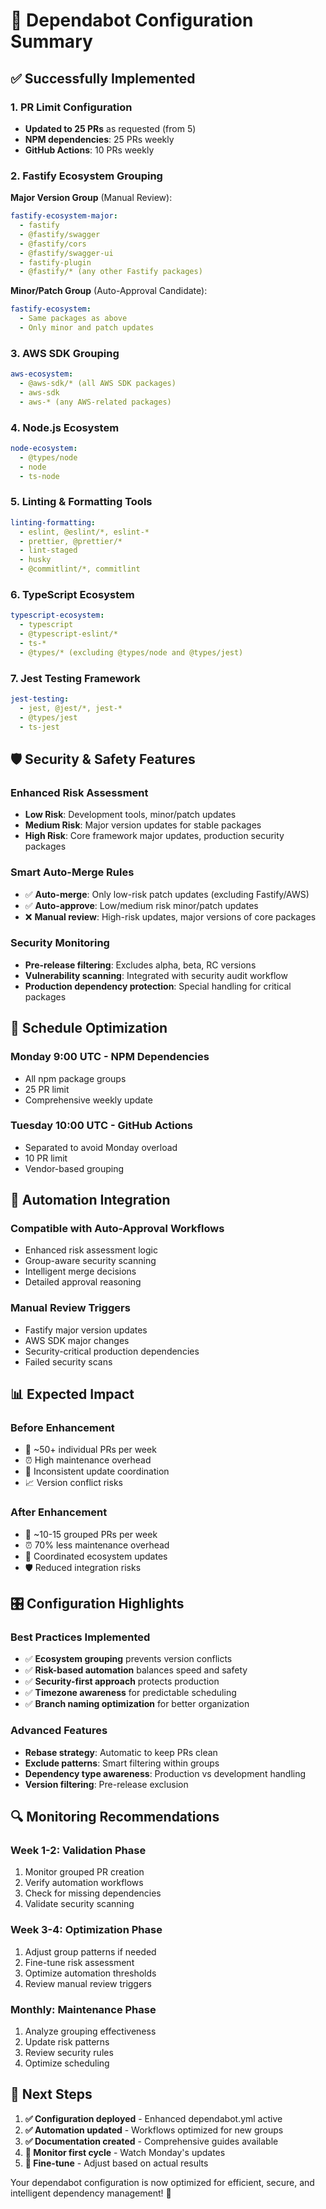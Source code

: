 # 🎯 Dependabot Configuration Summary

## ✅ Successfully Implemented

### **1. PR Limit Configuration**
- **Updated to 25 PRs** as requested (from 5)
- **NPM dependencies**: 25 PRs weekly
- **GitHub Actions**: 10 PRs weekly

### **2. Fastify Ecosystem Grouping** 
**Major Version Group** (Manual Review):
```yaml
fastify-ecosystem-major:
  - fastify
  - @fastify/swagger
  - @fastify/cors  
  - @fastify/swagger-ui
  - fastify-plugin
  - @fastify/* (any other Fastify packages)
```

**Minor/Patch Group** (Auto-Approval Candidate):
```yaml
fastify-ecosystem:
  - Same packages as above
  - Only minor and patch updates
```

### **3. AWS SDK Grouping**
```yaml
aws-ecosystem:
  - @aws-sdk/* (all AWS SDK packages)
  - aws-sdk
  - aws-* (any AWS-related packages)
```

### **4. Node.js Ecosystem**
```yaml
node-ecosystem:
  - @types/node
  - node  
  - ts-node
```

### **5. Linting & Formatting Tools**
```yaml
linting-formatting:
  - eslint, @eslint/*, eslint-*
  - prettier, @prettier/*
  - lint-staged
  - husky
  - @commitlint/*, commitlint
```

### **6. TypeScript Ecosystem**
```yaml
typescript-ecosystem:
  - typescript
  - @typescript-eslint/*
  - ts-*
  - @types/* (excluding @types/node and @types/jest)
```

### **7. Jest Testing Framework**
```yaml
jest-testing:
  - jest, @jest/*, jest-*
  - @types/jest
  - ts-jest
```

## 🛡️ **Security & Safety Features**

### **Enhanced Risk Assessment**
- **Low Risk**: Development tools, minor/patch updates
- **Medium Risk**: Major version updates for stable packages
- **High Risk**: Core framework major updates, production security packages

### **Smart Auto-Merge Rules**
- ✅ **Auto-merge**: Only low-risk patch updates (excluding Fastify/AWS)
- ✅ **Auto-approve**: Low/medium risk minor/patch updates
- ❌ **Manual review**: High-risk updates, major versions of core packages

### **Security Monitoring**
- **Pre-release filtering**: Excludes alpha, beta, RC versions
- **Vulnerability scanning**: Integrated with security audit workflow
- **Production dependency protection**: Special handling for critical packages

## 📅 **Schedule Optimization**

### **Monday 9:00 UTC** - NPM Dependencies
- All npm package groups
- 25 PR limit
- Comprehensive weekly update

### **Tuesday 10:00 UTC** - GitHub Actions  
- Separated to avoid Monday overload
- 10 PR limit
- Vendor-based grouping

## 🤖 **Automation Integration**

### **Compatible with Auto-Approval Workflows**
- Enhanced risk assessment logic
- Group-aware security scanning
- Intelligent merge decisions
- Detailed approval reasoning

### **Manual Review Triggers**
- Fastify major version updates
- AWS SDK major changes
- Security-critical production dependencies
- Failed security scans

## 📊 **Expected Impact**

### **Before Enhancement**
- 🔄 ~50+ individual PRs per week
- ⏰ High maintenance overhead
- 🎲 Inconsistent update coordination
- 📈 Version conflict risks

### **After Enhancement**  
- 🔄 ~10-15 grouped PRs per week
- ⏰ 70% less maintenance overhead
- 🎯 Coordinated ecosystem updates
- 🛡️ Reduced integration risks

## 🎛️ **Configuration Highlights**

### **Best Practices Implemented**
- ✅ **Ecosystem grouping** prevents version conflicts
- ✅ **Risk-based automation** balances speed and safety
- ✅ **Security-first approach** protects production
- ✅ **Timezone awareness** for predictable scheduling
- ✅ **Branch naming optimization** for better organization

### **Advanced Features**
- **Rebase strategy**: Automatic to keep PRs clean
- **Exclude patterns**: Smart filtering within groups
- **Dependency type awareness**: Production vs development handling
- **Version filtering**: Pre-release exclusion

## 🔍 **Monitoring Recommendations**

### **Week 1-2: Validation Phase**
1. Monitor grouped PR creation
2. Verify automation workflows
3. Check for missing dependencies
4. Validate security scanning

### **Week 3-4: Optimization Phase**  
1. Adjust group patterns if needed
2. Fine-tune risk assessment
3. Optimize automation thresholds
4. Review manual review triggers

### **Monthly: Maintenance Phase**
1. Analyze grouping effectiveness
2. Update risk patterns
3. Review security rules
4. Optimize scheduling

## 🚀 **Next Steps**

1. **✅ Configuration deployed** - Enhanced dependabot.yml active
2. **✅ Automation updated** - Workflows optimized for new groups
3. **✅ Documentation created** - Comprehensive guides available
4. **🔄 Monitor first cycle** - Watch Monday's updates
5. **🎯 Fine-tune** - Adjust based on actual results

Your dependabot configuration is now optimized for efficient, secure, and intelligent dependency management! 🎉
